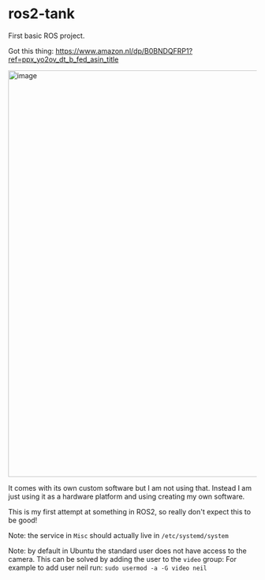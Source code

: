 # ros2-tank

First basic ROS project.

Got this thing: https://www.amazon.nl/dp/B0BNDQFRP1?ref=ppx_yo2ov_dt_b_fed_asin_title

<img width="823" height="823" alt="image" src="https://github.com/user-attachments/assets/f220cae1-ecaf-449f-8ec4-2d8ae5945ca2" />


It comes with its own custom software but I am not using that. Instead I am just using it as a hardware platform and using creating my own software.

This is my first attempt at something in ROS2, so really don't expect this to be good!


Note: the service in `Misc` should actually live in `/etc/systemd/system`

Note: by default in Ubuntu the standard user does not have access to the camera.
This can be solved by adding the user to the `video` group:
For example to add user neil run:
  `sudo usermod -a -G video neil`
